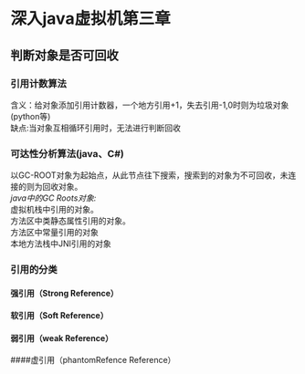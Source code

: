 # 深入java虚拟机第三章
## 判断对象是否可回收
### 引用计数算法
含义：给对象添加引用计数器，一个地方引用+1，失去引用-1,0时则为垃圾对象(python等)</br>
缺点:当对象互相循环引用时，无法进行判断回收
### 可达性分析算法(java、C#)
以GC-ROOT对象为起始点，从此节点往下搜索，搜索到的对象为不可回收，未连接的则为回收对象。</br>
*java中的GC Roots对象:*</br>
虚拟机栈中引用的对象。</br>
方法区中类静态属性引用的对象。</br>
方法区中常量引用的对象</br>
本地方法栈中JNI引用的对象
### 引用的分类
#### 强引用（Strong Reference）
#### 软引用（Soft Reference）
#### 弱引用（weak Reference）
####虚引用（phantomRefence Reference）
